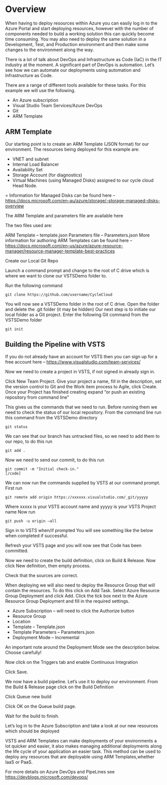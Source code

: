 # Overview

When having to deploy resources within Azure you can easily log in to the Azure Portal and start deploying resources, however with the number of components needed to build a working solution this can quickly become time consuming. You may also need to deploy the same solution in a Development, Test, and Production environment and then make some changes to the environment along the way.

There is a lot of talk about DevOps and Infrastructure as Code (IaC) in the IT industry at the moment. A significant part of DevOps is automation. Let’s see how we can automate our deployments using automation and Infrastructure as Code.

There are a range of different tools available for these tasks. For this example we will use the following.

- An Azure subscription
- Visual Studio Team Services/Azure DevOps
- Git
- ARM Template

## ARM Template

Our starting point is to create an ARM Template (JSON format) for our environment. The resources being deployed for this example are:

- VNET and subnet
- Internal Load Balancer
- Availability Set
- Storage Account (for diagnostics)
 - Virtual Machines (using Managed Disks) assigned to our cycle cloud Head Node.

= Information for Managed Disks can be found here – https://docs.microsoft.com/en-au/azure/storage/-storage-managed-disks-overview

The ARM Template and parameters file are available here

The two files used are:

ARM Template – template.json
Parameters file – Parameters.json
More information for authoring ARM Templates can be found here – https://docs.microsoft.com/en-us/azure/azure-resource-manager/resource-manager-template-best-practices

Create our Local Git Repo

Launch a command prompt and change to the root of C drive which is where we want to clone our VSTSDemo folder to.

Run the following command

```
git clone https://github.com/username/CycleCloud
```

You will now see a VSTSDemo folder in the root of C drive. Open the folder and delete the .git folder (it may be hidden)
Our next step is to initiate our local folder as a Git project.
Enter the following Git command from the VSTSDemo folder

```
git init
```

## Building the Pipeline with VSTS

If you do not already have an account for VSTS then you can sign up for a free account here – https://www.visualstudio.com/team-services/

Now we need to create a project in VSTS, if not signed in already sign in.

Click New Team Project.
Give your project a name, fill in the description, set the version control to Git and the Work item process to Agile, click Create.
Once your Project has finished creating expand “or push an existing repository from command line”

This gives us the commands that we need to run. Before running them we need to check the status of our local repository. From the command line run this command from the VSTSDemo directory

```
git status
```
 
We can see that our branch has untracked files, so we need to add them to our repo, to do this run

```
git add .
```

Now we need to send our commit, to do this run

```
git commit -m "Initial check-in."
[/code]
```

We can now run the commands supplied by VSTS at our command prompt. First run

```
git remote add origin https://xxxxxx.visualstudio.com/_git/yyyyy
```

Where xxxxx is your VSTS account name and yyyyy is your VSTS Project name
Now run

```
git push -u origin –all
```

Sign in to VSTS when/if prompted
You will see something like the below when completed if successful.

Refresh your VSTS page and you will now see that Code has been committed.

Now we need to create the build definition, click on Build & Release. Now click New definition, then empty process.

Check that the sources are correct.

When deploying we will also need to deploy the Resource Group that will contain the resources. To do this click on Add Task. Select Azure Resource Group Deployment and click Add.
Click the tick box next to the Azure Resource Group Deployment and fill in the required settings.

- Azure Subscription – will need to click the  Authorize button
- Resource Group
- Location
- Template – Template.json
- Template Parameters – Parameters.json
- Deployment Mode – Incremental

An important note around the Deployment Mode see the description below. Choose carefully!

Now click on the Triggers tab and enable Continuous Integration

Click Save.

We now have a build pipeline. Let’s use it to deploy our environment. From the Build & Release page click on the Build Definition

Click Queue new build

Click OK on the Queue build page.

Wait for the build to finish.

Let’s log in to the Azure Subscription and take a look at our new resources which should be deployed

VSTS and ARM Templates can make deployments of your environments a lot quicker and easier, it also makes managing additional deployments along the life cycle of your application an easier task. This method can be used to deploy any resources that are deployable using ARM Templates,whether IaaS or PaaS.

For more details on Azure DevOps and PipeLines see https://devblogs.microsoft.com/devops/ 